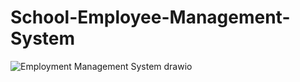 # School-Employee-Management-System
![Employment Management System drawio](https://github.com/user-attachments/assets/7b4c893f-ab20-44bc-b2f1-737264f286a1)
